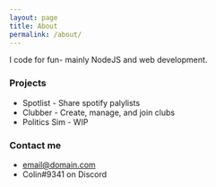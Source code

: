```yaml
---
layout: page
title: About
permalink: /about/
---
```


I code for fun- mainly NodeJS and web development.

### Projects
- Spotlist - Share spotify palylists
- Clubber - Create, manage, and join clubs
- Politics Sim - WIP


### Contact me

- [email@domain.com](mailto:email@domain.com)
- Colin#9341 on Discord
